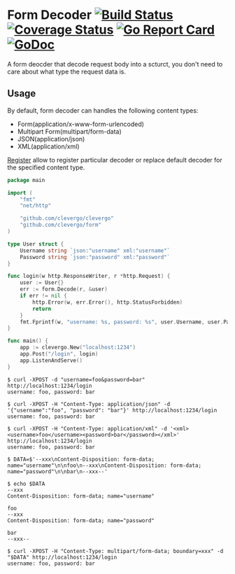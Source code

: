# Form Decoder [![Build Status](https://travis-ci.org/clevergo/form.svg?branch=master)](https://travis-ci.org/clevergo/form) [![Coverage Status](https://coveralls.io/repos/github/clevergo/form/badge.svg?branch=master)](https://coveralls.io/github/clevergo/form?branch=master) [![Go Report Card](https://goreportcard.com/badge/github.com/clevergo/form)](https://goreportcard.com/report/github.com/clevergo/form) [![GoDoc](https://godoc.org/github.com/clevergo/form?status.svg)](http://godoc.org/github.com/clevergo/form)

A form deocder that decode request body into a scturct, you don't need to care about what type the request data is.

## Usage

By default, form decoder can handles the following content types:

- Form(application/x-www-form-urlencoded)
- Multipart Form(multipart/form-data)
- JSON(application/json)
- XML(application/xml)

[Register](https://godoc.org/github.com/clevergo/form#Register) allow to register particular decoder or replace default decoder 
for the specified content type.


```go
package main

import (
	"fmt"
	"net/http"

	"github.com/clevergo/clevergo"
	"github.com/clevergo/form"
)

type User struct {
	Username string `json:"username" xml:"username"`
	Password string `json:"password" xml:"password"`
}

func login(w http.ResponseWriter, r *http.Request) {
	user := User{}
	err := form.Decode(r, &user)
	if err != nil {
		http.Error(w, err.Error(), http.StatusForbidden)
		return
	}
	fmt.Fprintf(w, "username: %s, password: %s", user.Username, user.Password)
}

func main() {
	app := clevergo.New("localhost:1234")
	app.Post("/login", login)
	app.ListenAndServe()
}
```

```shell
$ curl -XPOST -d "username=foo&password=bar"  http://localhost:1234/login
username: foo, password: bar

$ curl -XPOST -H "Content-Type: application/json" -d '{"username":"foo", "password": "bar"}' http://localhost:1234/login
username: foo, password: bar

$ curl -XPOST -H "Content-Type: application/xml" -d '<xml><username>foo</username><password>bar</password></xml>' http://localhost:1234/login
username: foo, password: bar

$ DATA=$'--xxx\nContent-Disposition: form-data; name="username"\n\nfoo\n--xxx\nContent-Disposition: form-data; name="password"\n\nbar\n--xxx--'

$ echo $DATA
--xxx
Content-Disposition: form-data; name="username"

foo
--xxx
Content-Disposition: form-data; name="password"

bar
--xxx--

$ curl -XPOST -H "Content-Type: multipart/form-data; boundary=xxx" -d "$DATA" http://localhost:1234/login
username: foo, password: bar
```